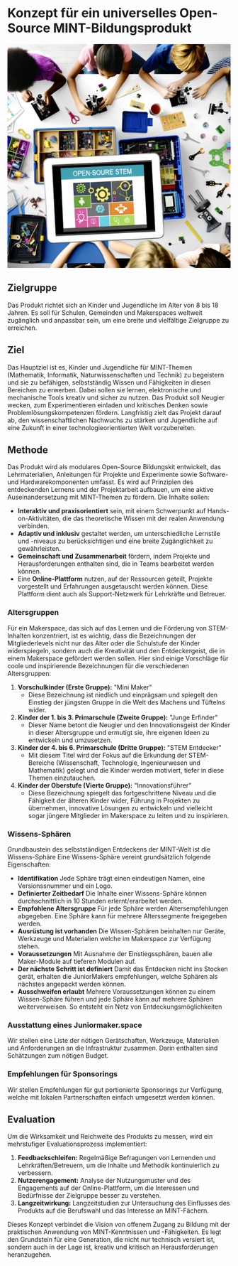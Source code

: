 # Konzept für ein universelles Open-Source MINT-Bildungsprodukt
![Anschauungsbild](../Conception/Themenbild%20JuniorMakers.webp)
## Zielgruppe
Das Produkt richtet sich an Kinder und Jugendliche im Alter von 8 bis 18 Jahren. Es soll für Schulen, Gemeinden und Makerspaces weltweit zugänglich und anpassbar sein, um eine breite und vielfältige Zielgruppe zu erreichen.

## Ziel
Das Hauptziel ist es, Kinder und Jugendliche für MINT-Themen (Mathematik, Informatik, Naturwissenschaften und Technik) zu begeistern und sie zu befähigen, selbstständig Wissen und Fähigkeiten in diesen Bereichen zu erwerben. Dabei sollen sie lernen, elektronische und mechanische Tools kreativ und sicher zu nutzen. Das Produkt soll Neugier wecken, zum Experimentieren einladen und kritisches Denken sowie Problemlösungskompetenzen fördern. Langfristig zielt das Projekt darauf ab, den wissenschaftlichen Nachwuchs zu stärken und Jugendliche auf eine Zukunft in einer technologieorientierten Welt vorzubereiten.

## Methode
Das Produkt wird als modulares Open-Source Bildungskit entwickelt, das Lehrmaterialien, Anleitungen für Projekte und Experimente sowie Software- und Hardwarekomponenten umfasst. Es wird auf Prinzipien des entdeckenden Lernens und der Projektarbeit aufbauen, um eine aktive Auseinandersetzung mit MINT-Themen zu fördern. Die Inhalte sollen:

- **Interaktiv und praxisorientiert** sein, mit einem Schwerpunkt auf Hands-on-Aktivitäten, die das theoretische Wissen mit der realen Anwendung verbinden.
- **Adaptiv und inklusiv** gestaltet werden, um unterschiedliche Lernstile und -niveaus zu berücksichtigen und eine breite Zugänglichkeit zu gewährleisten.
- **Gemeinschaft und Zusammenarbeit** fördern, indem Projekte und Herausforderungen enthalten sind, die in Teams bearbeitet werden können.
- Eine **Online-Plattform** nutzen, auf der Ressourcen geteilt, Projekte vorgestellt und Erfahrungen ausgetauscht werden können. Diese Plattform dient auch als Support-Netzwerk für Lehrkräfte und Betreuer.

### Altersgruppen
Für ein Makerspace, das sich auf das Lernen und die Förderung von STEM-Inhalten konzentriert, ist es wichtig, dass die Bezeichnungen der Mitgliederlevels nicht nur das Alter oder die Schulstufe der Kinder widerspiegeln, sondern auch die Kreativität und den Entdeckergeist, die in einem Makerspace gefördert werden sollen. Hier sind einige Vorschläge für coole und inspirierende Bezeichnungen für die verschiedenen Altersgruppen:

1. **Vorschulkinder (Erste Gruppe):** "Mini Maker"
   - Diese Bezeichnung ist niedlich und einprägsam und spiegelt den Einstieg der jüngsten Gruppe in die Welt des Machens und Tüftelns wider.
2. **Kinder der 1. bis 3. Primarschule (Zweite Gruppe):** "Junge Erfinder"
   - Dieser Name betont die Neugier und den Innovationsgeist der Kinder in dieser Altersgruppe und ermutigt sie, ihre eigenen Ideen zu entwickeln und umzusetzen.
3. **Kinder der 4. bis 6. Primarschule (Dritte Gruppe):** "STEM Entdecker"
   - Mit diesem Titel wird der Fokus auf die Erkundung der STEM-Bereiche (Wissenschaft, Technologie, Ingenieurwesen und Mathematik) gelegt und die Kinder werden motiviert, tiefer in diese Themen einzutauchen.
4. **Kinder der Oberstufe (Vierte Gruppe):** "Innovationsführer"
   - Diese Bezeichnung spiegelt das fortgeschrittene Niveau und die Fähigkeit der älteren Kinder wider, Führung in Projekten zu übernehmen, innovative Lösungen zu entwickeln und vielleicht sogar jüngere Mitglieder im Makerspace zu leiten und zu inspirieren.

### Wissens-Sphären
Grundbaustein des selbstständigen Entdeckens der MINT-Welt ist die Wissens-Sphäre
Eine Wissens-Sphäre vereint grundsätzlich folgende Eigenschaften: 

- **Identifikation** Jede Sphäre trägt einen eindeutigen Namen, eine Versionssnummer und ein Logo.
- **Definierter Zeitbedarf** Die Inhalte einer Wissens-Sphäre können durchschnittlich in 10 Stunden erlernt/erarbeitet werden.
- **Empfohlene Altersgruppe** Für jede Sphäre werden Altersempfehlungen abgegeben. Eine Sphäre kann für mehrere Alterssegmente freigegeben werden.
- **Ausrüstung ist vorhanden** Die Wissen-Sphären beinhalten nur Geräte, Werkzeuge und Materialien welche im Makerspace zur Verfügung stehen. 
- **Voraussetzungen** Mit Ausnahme der Einstiegssphären, bauen alle Maker-Module auf tieferen Modulen auf.
- **Der nächste Schritt ist definiert** Damit das Entdecken nicht ins Stocken gerät, erhalten die JuniorMakers empfehlungen, welche Sphären als nächstes angepackt werden können.
- **Ausschweifen erlaubt** Mehrere Voraussetzungen können zu einem Wissen-Sphäre führen und jede Sphäre kann auf mehrere Sphären weiterverweisen. So entsteht ein Netz von Entdeckungsmöglichkeiten

### Ausstattung eines Juniormaker.space
Wir stellen eine Liste der nötigen Gerätschaften, Werkzeuge, Materialien und Anforderungen an die Infrastruktur zusammen. Darin enthalten sind Schätzungen zum nötigen Budget.

### Empfehlungen für Sponsorings
Wir stellen Empfehlungen für gut portionierte Sponsorings zur Verfügung, welche mit lokalen Partnerschaften einfach umgesetzt werden können.

## Evaluation
Um die Wirksamkeit und Reichweite des Produkts zu messen, wird ein mehrstufiger Evaluationsprozess implementiert:

1. **Feedbackschleifen:** Regelmäßige Befragungen von Lernenden und Lehrkräften/Betreuern, um die Inhalte und Methodik kontinuierlich zu verbessern.
3. **Nutzerengagement:** Analyse der Nutzungsmuster und des Engagements auf der Online-Plattform, um die Interessen und Bedürfnisse der Zielgruppe besser zu verstehen.
4. **Langzeitwirkung:** Langzeitstudien zur Untersuchung des Einflusses des Produkts auf die Berufswahl und das Interesse an MINT-Fächern.

Dieses Konzept verbindet die Vision von offenem Zugang zu Bildung mit der praktischen Anwendung von MINT-Kenntnissen und -Fähigkeiten. Es legt den Grundstein für eine Generation, die nicht nur technisch versiert ist, sondern auch in der Lage ist, kreativ und kritisch an Herausforderungen heranzugehen.